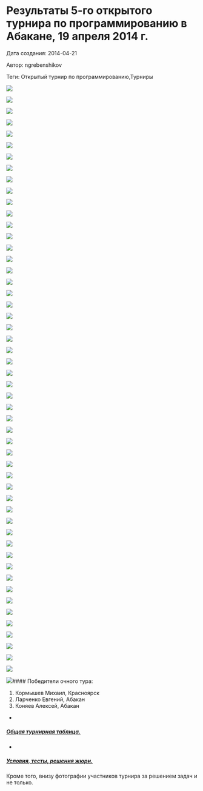 # Результаты 5-го открытого турнира по программированию в Абакане, 19 апреля 2014 г.

Дата создания: 2014-04-21

Автор: ngrebenshikov

Теги: Открытый турнир по программированию,Турниры

 ![](../images/1023d893e8.jpg)

 ![](../images/3154223aaf.jpg)

 ![](../images/a43381e843.jpg)

 ![](../images/6d6df22502.jpg)

 ![](../images/02bda721c3.jpg)

 ![](../images/b12d7c7a12.jpg)

 ![](../images/8e2762982e.jpg)

 ![](../images/9486a6343e.jpg)

 ![](../images/5378ddda6f.jpg)

 ![](../images/6628a1b048.jpg)

 ![](../images/da24136b6d.jpg)

 ![](../images/9c3366c466.jpg)

 ![](../images/f75f66c395.jpg)

 ![](../images/b84480195b.jpg)

 ![](../images/ced36b64ab.jpg)

 ![](../images/062084898d.jpg)

 ![](../images/0ab28ab581.jpg)

 ![](../images/eb27d114d2.jpg)

 ![](../images/c3472e4bf4.jpg)

 ![](../images/2daff20fe1.jpg)

 ![](../images/d25daf59dd.jpg)

 ![](../images/4f6c6b8440.jpg)

 ![](../images/53a874ae01.jpg)

 ![](../images/2dd8a01a45.jpg)

 ![](../images/88c0be4cb1.jpg)

 ![](../images/58272df5d7.jpg)

 ![](../images/171393113f.jpg)

 ![](../images/4bfd031fa7.jpg)

 ![](../images/cbbbf78c11.jpg)

 ![](../images/8bce67eab6.jpg)

 ![](../images/a69b8886cd.jpg)

 ![](../images/e783b6f255.jpg)

 ![](../images/27897782dd.jpg)

 ![](../images/08d5569859.jpg)

 ![](../images/6ccf7c21f8.jpg)

 ![](../images/b30c6a46ab.jpg)

 ![](../images/d0ed497694.jpg)

 ![](../images/8fd8daf86d.jpg)

 ![](../images/a9bd1244b3.jpg)

 ![](../images/fa32f81301.jpg)

 ![](../images/92d8b1fa59.jpg)

 ![](../images/e2953ab97a.jpg)

 ![](../images/9d098b91fd.jpg)

 ![](../images/d2691ef618.jpg)

 ![](../images/91065dc1a8.jpg)

 ![](../images/c838732176.jpg)

 ![](../images/5b4bcaa6e9.jpg)

 ![](../images/8e9edc38b5.jpg)

 ![](../images/703928a06d.jpg)

 ![](../images/ebfc27e091.jpg)

 ![](../images/efb24aede2.jpg)

 ![](../images/47f2bfffc3.jpg)

 ![](../images/0e1321b698.jpg)#### Победители очного тура:

1. Кормышев Михаил, Красноярск
2. Ларченко Евгений, Абакан
3. Коняев Алексей, Абакан

  

- 
##### [Общая турнирная таблица.](https://docs.google.com/document/d/1TwSANIn5wGEsRcypL91QeqJfk3ceAhtFeU35DE6CBkI/pub)
- 
##### [Условия, тесты, решения жюри.](http://lambda-calculus.ru/uploads/manual/abakan-contest-2014-spring.zip)

  
Кроме того, внизу фотографии участников турнира за решением задач и не только.